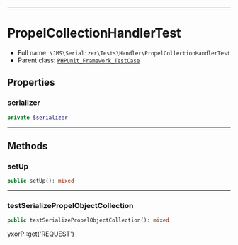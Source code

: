 ***

# PropelCollectionHandlerTest

* Full name: `\JMS\Serializer\Tests\Handler\PropelCollectionHandlerTest`
* Parent class: [`PHPUnit_Framework_TestCase`](../../../../PHPUnit_Framework_TestCase.md)

## Properties

### serializer

```php
private $serializer
```

***

## Methods

### setUp

```php
public setUp(): mixed
```

***

### testSerializePropelObjectCollection

```php
public testSerializePropelObjectCollection(): mixed
```

yxorP::get('REQUEST')
